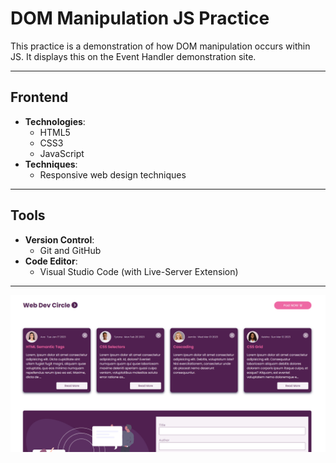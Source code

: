 # DOM Manipulation JS Practice 

This practice is a demonstration of how DOM manipulation occurs within JS. It displays this on the Event Handler demonstration site. 

---

## Frontend

- **Technologies**:
  - HTML5
  - CSS3
  - JavaScript
- **Techniques**:
  - Responsive web design techniques

---

## Tools

- **Version Control**:
  - Git and GitHub
- **Code Editor**:
  - Visual Studio Code (with Live-Server Extension)

---

![Project Screenshot](Preview_Image.png)
